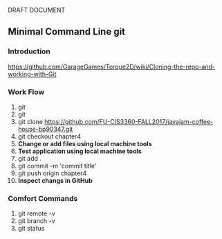 DRAFT DOCUMENT
## Minimal Command Line git
### Introduction
https://github.com/GarageGames/Torque2D/wiki/Cloning-the-repo-and-working-with-Git 

### Work Flow

1. git 
1. git 
1. git clone https://github.com/FU-CIS3360-FALL2017/javajam-coffee-house-bp90347.git  
1. git checkout chapter4  
1. **Change or add files using local machine tools**  
1. **Test application using local machine tools**
1. git add .  
1. git commit -m 'commit title'  
1. git push origin chapter4
1. **Inspect changs in GitHub**

### Comfort Commands

1. git remote -v 
1. git branch -v 
1. git status

